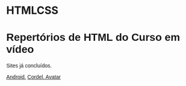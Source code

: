 # HTMLCSS
<style>
main{
    font-family:verdana, arial;
    background-image:url(".imagens-readme/trabalhandoduro")
}

</style>
 <main>
     <h1>Repertórios de HTML do Curso em vídeo </h1>
     <p>Sites já concluídos.</p>
     <a href="https://htadmg.github.io/projeto-android/">Android.</a>
     <a href="https://htadmg.github.io/projeto-cordel/">Cordel. </a>
     <a href="#">Avatar</a>
 </main>


 

 

